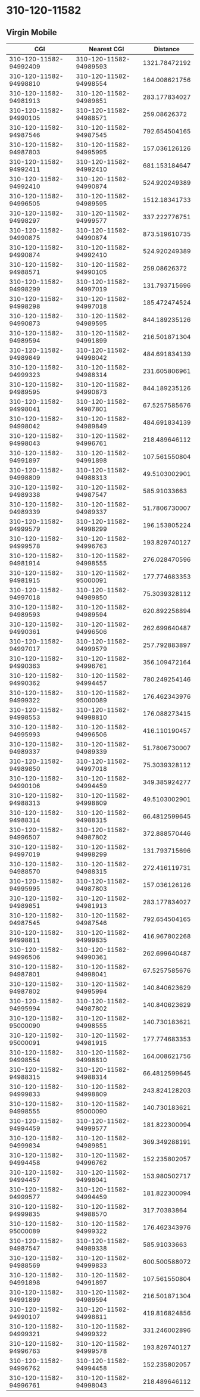 # 310-120-11582
## Virgin Mobile


| CGI | Nearest CGI | Distance |
|-----|-------------|----------|
| 310-120-11582-94992409 | 310-120-11582-94989593 | 1321.78472192 |
| 310-120-11582-94998810 | 310-120-11582-94998554 | 164.008621756 |
| 310-120-11582-94981913 | 310-120-11582-94989851 | 283.177834027 |
| 310-120-11582-94990105 | 310-120-11582-94988571 | 259.08626372 |
| 310-120-11582-94987546 | 310-120-11582-94987545 | 792.654504165 |
| 310-120-11582-94987803 | 310-120-11582-94995995 | 157.036126126 |
| 310-120-11582-94992411 | 310-120-11582-94992410 | 681.153184647 |
| 310-120-11582-94992410 | 310-120-11582-94990874 | 524.920249389 |
| 310-120-11582-94996505 | 310-120-11582-94989595 | 1512.18341733 |
| 310-120-11582-94998297 | 310-120-11582-94999577 | 337.222776751 |
| 310-120-11582-94990875 | 310-120-11582-94990874 | 873.519610735 |
| 310-120-11582-94990874 | 310-120-11582-94992410 | 524.920249389 |
| 310-120-11582-94988571 | 310-120-11582-94990105 | 259.08626372 |
| 310-120-11582-94998299 | 310-120-11582-94997019 | 131.793715696 |
| 310-120-11582-94998298 | 310-120-11582-94997018 | 185.472474524 |
| 310-120-11582-94990873 | 310-120-11582-94989595 | 844.189235126 |
| 310-120-11582-94989594 | 310-120-11582-94991899 | 216.501871304 |
| 310-120-11582-94989849 | 310-120-11582-94998042 | 484.691834139 |
| 310-120-11582-94999323 | 310-120-11582-94988314 | 231.605806961 |
| 310-120-11582-94989595 | 310-120-11582-94990873 | 844.189235126 |
| 310-120-11582-94998041 | 310-120-11582-94987801 | 67.5257585676 |
| 310-120-11582-94998042 | 310-120-11582-94989849 | 484.691834139 |
| 310-120-11582-94998043 | 310-120-11582-94996761 | 218.489646112 |
| 310-120-11582-94991897 | 310-120-11582-94991898 | 107.561550804 |
| 310-120-11582-94998809 | 310-120-11582-94988313 | 49.5103002901 |
| 310-120-11582-94989338 | 310-120-11582-94987547 | 585.91033663 |
| 310-120-11582-94989339 | 310-120-11582-94989337 | 51.7806730007 |
| 310-120-11582-94999579 | 310-120-11582-94998299 | 196.153805224 |
| 310-120-11582-94999578 | 310-120-11582-94996763 | 193.829740127 |
| 310-120-11582-94981914 | 310-120-11582-94998555 | 276.028470596 |
| 310-120-11582-94981915 | 310-120-11582-95000091 | 177.774683353 |
| 310-120-11582-94997018 | 310-120-11582-94989850 | 75.3039328112 |
| 310-120-11582-94989593 | 310-120-11582-94989594 | 620.892258894 |
| 310-120-11582-94990361 | 310-120-11582-94996506 | 262.699640487 |
| 310-120-11582-94997017 | 310-120-11582-94999579 | 257.792883897 |
| 310-120-11582-94990363 | 310-120-11582-94996761 | 356.109472164 |
| 310-120-11582-94990362 | 310-120-11582-94994457 | 780.249254146 |
| 310-120-11582-94999322 | 310-120-11582-95000089 | 176.462343976 |
| 310-120-11582-94998553 | 310-120-11582-94998810 | 176.088273415 |
| 310-120-11582-94995993 | 310-120-11582-94996506 | 416.110190457 |
| 310-120-11582-94989337 | 310-120-11582-94989339 | 51.7806730007 |
| 310-120-11582-94989850 | 310-120-11582-94997018 | 75.3039328112 |
| 310-120-11582-94990106 | 310-120-11582-94994459 | 349.385924277 |
| 310-120-11582-94988313 | 310-120-11582-94998809 | 49.5103002901 |
| 310-120-11582-94988314 | 310-120-11582-94988315 | 66.4812599645 |
| 310-120-11582-94996507 | 310-120-11582-94987802 | 372.888570446 |
| 310-120-11582-94997019 | 310-120-11582-94998299 | 131.793715696 |
| 310-120-11582-94988570 | 310-120-11582-94988315 | 272.416119731 |
| 310-120-11582-94995995 | 310-120-11582-94987803 | 157.036126126 |
| 310-120-11582-94989851 | 310-120-11582-94981913 | 283.177834027 |
| 310-120-11582-94987545 | 310-120-11582-94987546 | 792.654504165 |
| 310-120-11582-94998811 | 310-120-11582-94999835 | 416.967802268 |
| 310-120-11582-94996506 | 310-120-11582-94990361 | 262.699640487 |
| 310-120-11582-94987801 | 310-120-11582-94998041 | 67.5257585676 |
| 310-120-11582-94987802 | 310-120-11582-94995994 | 140.840623629 |
| 310-120-11582-94995994 | 310-120-11582-94987802 | 140.840623629 |
| 310-120-11582-95000090 | 310-120-11582-94998555 | 140.730183621 |
| 310-120-11582-95000091 | 310-120-11582-94981915 | 177.774683353 |
| 310-120-11582-94998554 | 310-120-11582-94998810 | 164.008621756 |
| 310-120-11582-94988315 | 310-120-11582-94988314 | 66.4812599645 |
| 310-120-11582-94999833 | 310-120-11582-94998809 | 243.824128203 |
| 310-120-11582-94998555 | 310-120-11582-95000090 | 140.730183621 |
| 310-120-11582-94994459 | 310-120-11582-94999577 | 181.822300094 |
| 310-120-11582-94999834 | 310-120-11582-94989851 | 369.349288191 |
| 310-120-11582-94994458 | 310-120-11582-94996762 | 152.235802057 |
| 310-120-11582-94994457 | 310-120-11582-94998041 | 153.980502717 |
| 310-120-11582-94999577 | 310-120-11582-94994459 | 181.822300094 |
| 310-120-11582-94999835 | 310-120-11582-94988570 | 317.70383864 |
| 310-120-11582-95000089 | 310-120-11582-94999322 | 176.462343976 |
| 310-120-11582-94987547 | 310-120-11582-94989338 | 585.91033663 |
| 310-120-11582-94988569 | 310-120-11582-94999833 | 600.500588072 |
| 310-120-11582-94991898 | 310-120-11582-94991897 | 107.561550804 |
| 310-120-11582-94991899 | 310-120-11582-94989594 | 216.501871304 |
| 310-120-11582-94990107 | 310-120-11582-94998811 | 419.816824856 |
| 310-120-11582-94999321 | 310-120-11582-94999322 | 331.246002896 |
| 310-120-11582-94996763 | 310-120-11582-94999578 | 193.829740127 |
| 310-120-11582-94996762 | 310-120-11582-94994458 | 152.235802057 |
| 310-120-11582-94996761 | 310-120-11582-94998043 | 218.489646112 |
